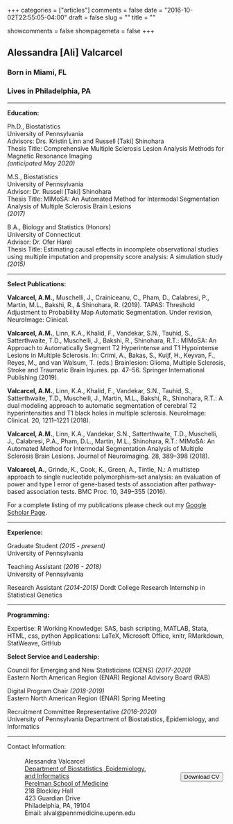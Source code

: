 +++
categories = ["articles"]
comments = false
date = "2016-10-02T22:55:05-04:00"
draft = false
slug = ""
title = ""

showcomments = false
showpagemeta = false
+++


## Alessandra [Ali] Valcarcel

### Born in Miami, FL

### Lives in Philadelphia, PA

***

__Education:__  

Ph.D., Biostatistics  
University of Pennsylvania  
Advisors: Drs. Kristin Linn and Russell [Taki] Shinohara  
Thesis Title: Comprehensive Multiple Sclerosis Lesion Analysis Methods for Magnetic Resonance Imaging  
_(anticipated May 2020)_  

M.S., Biostatistics  
University of Pennsylvania  
Advisor: Dr. Russell [Taki] Shinohara  
Thesis Title: MIMoSA: An Automated Method for Intermodal Segmentation Analysis of Multiple Sclerosis Brain Lesions  
_(2017)_   

B.A., Biology and Statistics (Honors)  
University of Connecticut  
Advisor: Dr. Ofer Harel  
Thesis Title: Estimating causal effects in incomplete observational studies using multiple imputation and propensity score analysis: A simulation study  
_(2015)_  


***

__Select Publications:__

__Valcarcel, A.M.,__ Muschelli, J., Crainiceanu, C., Pham, D., Calabresi, P., Martin, M.L., Bakshi, R., & Shinohara, R. (2019). TAPAS: Threshold Adjustment to Probability Map Automatic Segmentation. Under revision, NeuroImage: Clinical.

__Valcarcel, A.M.__, Linn, K.A., Khalid, F., Vandekar, S.N., Tauhid, S., Satterthwaite, T.D., Muschelli, J., Bakshi, R., Shinohara, R.T.: MIMoSA: An Approach to Automatically Segment T2 Hyperintense and T1 Hypointense Lesions in Multiple Sclerosis. In: Crimi, A., Bakas, S., Kuijf, H., Keyvan, F., Reyes, M., and van Walsum, T. (eds.) Brainlesion: Glioma, Multiple Sclerosis, Stroke and Traumatic Brain Injuries. pp. 47–56. Springer International Publishing (2019).

__Valcarcel, A.M.__, Linn, K.A., Khalid, F., Vandekar, S.N., Tauhid, S., Satterthwaite, T.D., Muschelli, J., Martin, M.L., Bakshi, R., Shinohara, R.T.: A dual modeling approach to automatic segmentation of cerebral T2 hyperintensities and T1 black holes in multiple sclerosis. NeuroImage: Clinical. 20, 1211–1221 (2018).

__Valcarcel, A.M.__, Linn, K.A., Vandekar, S.N., Satterthwaite, T.D., Muschelli, J., Calabresi, P.A., Pham, D.L., Martin, M.L., Shinohara, R.T.: MIMoSA: An Automated Method for Intermodal Segmentation Analysis of Multiple Sclerosis Brain Lesions. Journal of Neuroimaging. 28, 389–398 (2018).

__Valcarcel, A.__, Grinde, K., Cook, K., Green, A., Tintle, N.: A multistep approach to single nucleotide polymorphism–set analysis: an evaluation of power and type I error of gene-based tests of association after pathway-based association tests. BMC Proc. 10, 349–355 (2016).

For a complete listing of my publications please check out my [Google Scholar Page](https://scholar.google.com/citations?user=u22eIVEAAAAJ&hl=en).

***

__Experience:__
 
Graduate Student _(2015 - present)_  
University of Pennsylvania

Teaching Assistant _(2016 - 2018)_  
University of Pennsylvania

Research Assistant _(2014-2015)_
Dordt College Research Internship in Statistical Genetics

***

__Programming:__

Expertise: R
Working Knowledge: SAS, bash scripting, MATLAB, Stata, HTML, css, python
Applications: LaTeX, Microsoft Office, knitr, RMarkdown, StatWeave, GitHub

__Select Service and Leadership:__

Council for Emerging and New Statisticians (CENS) _(2017-2020)_    
Eastern North American Region (ENAR) Regional Advisory Board (RAB)  

Digital Program Chair _(2018-2019)_  
Eastern North American Region (ENAR) Spring Meeting  

Recruitment Committee Representative _(2016-2020)_  
University of Pennsylvania Department of Biostatistics, Epidemiology, and Informatics  


***

<style type="text/css">
#wrap {
   width:800px;
   margin:0 auto;
}
#left_col {
   float:left;
   width:400px;
}
#right_col {
   float:right;
   width:400px;
}
</style>

<div id="wrap">
    <div id="left_col">
        <dt>Contact Information:</dt>
        <br>
        <dd>Alessandra Valcarcel</dd>
        <dd><a href="http://www.dbei.med.upenn.edu/">Department of Biostatistics, Epidemiology, <br> and Informatics </a></dd>
        <dd><a href="https://www.med.upenn.edu/">Perelman School of Medicine</a></dd>
        <dd>218 Blockley Hall</dd>
        <dd>423 Guardian Drive</dd>
        <dd>Philadelphia, PA, 19104</dd>
        <dd>Email: alval@pennmedicine.upenn.edu</dd>
    </div>
    <div id="right_col">
         <br>
         <br>
         <br>
         <br>
        <a href="CV_Valcarcel_12720.pdf" download=""><button>Download CV</button></a>
         <br>
         <br>
         <br>
         <br>
         <br>
         <br>
    </div>
    <br>
</div>

